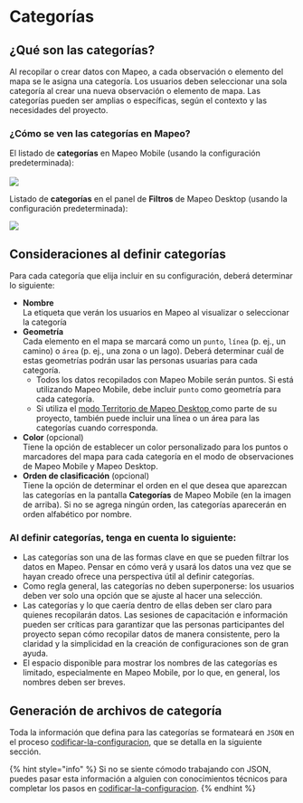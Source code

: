 # Categorías

## ¿Qué son las categorías?

Al recopilar o crear datos con Mapeo, a cada observación o elemento del mapa se le asigna una categoría. Los usuarios deben seleccionar una sola categoría al crear una nueva observación o elemento de mapa. Las categorías pueden ser amplias o específicas, según el contexto y las necesidades del proyecto.

### ¿Cómo se ven las categorías en Mapeo?

El listado de **categorías** en Mapeo Mobile (usando la configuración predeterminada):\
\
&#x20;![](../../../../../.gitbook/assets/Categories\_screen.jpg)

Listado de **categorías** en el panel de **Filtros** de Mapeo Desktop (usando la configuración predeterminada):

![](../../../../../.gitbook/assets/Md\_filter\_by\_category.jpg)

## Consideraciones al definir categorías&#x20;

Para cada categoría que elija incluir en su configuración, deberá determinar lo siguiente:&#x20;

* **Nombre** \
  La etiqueta que verán los usuarios en Mapeo al visualizar o seleccionar la categoría&#x20;
* **Geometría** \
  Cada elemento en el mapa se marcará como un `punto`, `línea` (p. ej., un camino) o `área` (p. ej., una zona o un lago). Deberá determinar cuál de estas geometrías podrán usar las personas usuarias para cada categoría.&#x20;
  * Todos los datos recopilados con Mapeo Mobile serán puntos. Si está utilizando Mapeo Mobile, debe incluir `punto` como geometría para cada categoría.&#x20;
  * Si utiliza el [modo Territorio de Mapeo Desktop ](../../../../mapeo-desktop-use/using-mapeo-desktop-to-create-territory-information/)como parte de su proyecto, también puede incluir una línea o un área para las categorías cuando corresponda.&#x20;
* **Color** (opcional) \
  Tiene la opción de establecer un color personalizado para los puntos o marcadores del mapa para cada categoría en el modo de observaciones de Mapeo Mobile y Mapeo Desktop.
* **Orden de clasificación** (opcional) \
  Tiene la opción de determinar el orden en el que desea que aparezcan las categorías en la pantalla **Categorías** de Mapeo Mobile (en la imagen de arriba). Si no se agrega ningún orden, las categorías aparecerán en orden alfabético por nombre.

### Al definir categorías, tenga en cuenta lo siguiente:

* Las categorías son una de las formas clave en que se pueden filtrar los datos en Mapeo. Pensar en cómo verá y usará los datos una vez que se hayan creado ofrece una perspectiva útil al definir categorías.&#x20;
* Como regla general, las categorías no deben superponerse: los usuarios deben ver solo una opción que se ajuste al hacer una selección.&#x20;
* Las categorías y lo que caería dentro de ellas deben ser claro para quienes recopilarán datos. Las sesiones de capacitación e información pueden ser críticas para garantizar que las personas participantes del proyecto sepan cómo recopilar datos de manera consistente, pero la claridad y la simplicidad en la creación de configuraciones son de gran ayuda.&#x20;
* El espacio disponible para mostrar los nombres de las categorías es limitado, especialmente en Mapeo Mobile, por lo que, en general, los nombres deben ser breves.

## Generación de archivos de categoría

Toda la información que defina para las categorías se formateará en `JSON` en el proceso [codificar-la-configuracion](../codificar-la-configuracion/ "mention"), que se detalla en la siguiente sección.

{% hint style="info" %}
Si no se siente cómodo trabajando con JSON, puedes pasar esta información a alguien con conocimientos técnicos para completar los pasos en [codificar-la-configuracion](../codificar-la-configuracion/ "mention").
{% endhint %}
